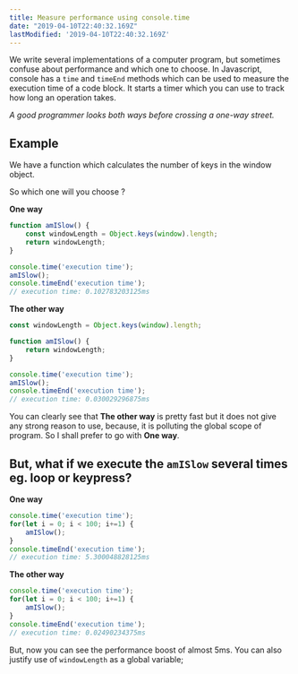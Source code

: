 ```yaml
---
title: Measure performance using console.time
date: "2019-04-10T22:40:32.169Z"
lastModified: '2019-04-10T22:40:32.169Z'
---
```


We write several implementations of a computer program, but sometimes confuse about performance and which one to choose. 
In Javascript, console has a `time` and `timeEnd` methods which can be used to measure the execution time of a code block. 
It starts a timer which you can use to track how long an operation takes.

*A good programmer looks both ways before crossing a one-way street.*

## Example

We have a function which calculates the number of keys in the window object. 

So which one will you choose ?

**One way**

```js
function amISlow() {
	const windowLength = Object.keys(window).length;
	return windowLength;
}

console.time('execution time');
amISlow();
console.timeEnd('execution time');
// execution time: 0.102783203125ms
```

**The other way**

```js
const windowLength = Object.keys(window).length;

function amISlow() {
	return windowLength;
}

console.time('execution time');
amISlow();
console.timeEnd('execution time');
// execution time: 0.030029296875ms
```

You can clearly see that **The other way** is pretty fast but it does not give any strong reason to use, because, it is polluting the global scope of program. So I shall prefer to go with **One way**.

## But, what if we execute the `amISlow` several times eg. loop or keypress?

**One way**
```js
console.time('execution time');
for(let i = 0; i < 100; i+=1) {
	amISlow();
}
console.timeEnd('execution time');
// execution time: 5.300048828125ms
```

**The other way**
```js
console.time('execution time');
for(let i = 0; i < 100; i+=1) {
	amISlow();
}
console.timeEnd('execution time');
// execution time: 0.02490234375ms
```

But, now you can see the performance boost of almost 5ms. You can also justify use of `windowLength` as a global variable; 
